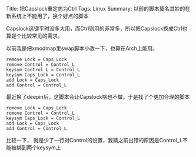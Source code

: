 Title: 把Capslock重定向为Ctrl
Tags: Linux
Summary: 以前的脚本莫名其妙的在新系统上不能用了，换个好点的脚本

Capslock这键平时没多大用，而Ctrl则用的非常多，所以把Capslock换成Ctrl也算是个比较常见的需求。

以前我是把xmodmap里swap脚本小改一下，也算在Arch上能用。
    
    remove Lock = Caps_Lock
    remove Control = Control_L
    keysym Control_L = Control_L
    keysym Caps_Lock = Control_L
    add Lock = Caps_Lock
    add Control = Control_L

最近换了deepin后，这脚本会让Capslock啥也不做。于是找了个更加合理的脚本


    remove Lock = Caps_Lock
    remove Control = Control_L
    keysym Caps_Lock = Control_L
    add Lock = Caps_Lock
    add Control = Control_L

比较一下， 就是少了一行对Control的设置，我猜之前出错的原因是Control_L不能被绑到两个keysym上
